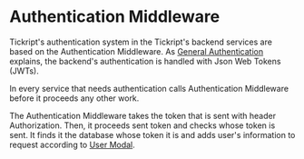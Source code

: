# Authentication Middleware
Tickript's authentication system in the Tickript's backend services are based on the Authentication Middleware. As [General Authentication](/Workflows/General/Authentication.md) explains, the backend's authentication is handled with Json Web Tokens (JWTs).

In every service that needs authentication calls Authentication Middleware before it proceeds any other work. 

The Authentication Middleware takes the token that is sent with header Authorization. Then, it proceeds sent token and checks whose token is sent. It finds it the database whose token it is and adds user's information to request according to [User Modal](/Modals/user.md). 